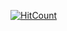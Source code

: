 
 [![HitCount](https://hits.dwyl.com/IovefooI/Lads.svg?style=flat-square&show=unique)](http://hits.dwyl.com/IovefooI/Lads)
